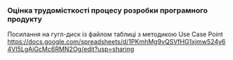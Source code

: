 ### Оцінка трудомісткості процесу розробки програмного продукту
Посилання на гугл-диск із файлом таблиці з методикою Use Case Point
https://docs.google.com/spreadsheets/d/1PKmhMg9vQSVfHG1xjmw524y64VI5LgAiGcMc6RMN2Og/edit?usp=sharing
